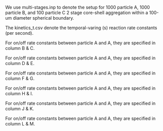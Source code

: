We use multi-stages.inp to denote the setup for 1000 particle A, 1000 particle B, and 100 particle C 2 stage core-shell aggregation within a 100-um diameter spherical boundary.

The kinetics_t.csv denote the temporal-varing (s) reaction rate constants (per second).  

For on/off rate constants between particle A and A, they are specified in column B & C.

For on/off rate constants between particle A and A, they are specified in column D & E.

For on/off rate constants between particle A and A, they are specified in column F & G.

For on/off rate constants between particle A and A, they are specified in column H & I.

For on/off rate constants between particle A and A, they are specified in column J & K.

For on/off rate constants between particle A and A, they are specified in column L & M.

